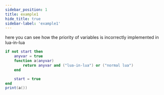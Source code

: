 ```yaml
---
sidebar_position: 1
title: example1
hide_title: true
sidebar-label: 'example1'
---
```


here you can see how the priority of variables is incorrectly implemented in lua-in-lua

```lua
if not start then
    anyvar = true
    function a(anyvar)
        return anyvar and ("lua-in-lua") or ("normal lua")
    end

    start = true
end
print(a())
```